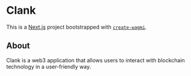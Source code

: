 # Clank

This is a [Next.js](https://nextjs.org) project bootstrapped with [`create-wagmi`](https://github.com/wevm/wagmi/tree/main/packages/create-wagmi).

## About

Clank is a web3 application that allows users to interact with blockchain technology in a user-friendly way.
